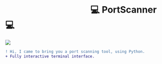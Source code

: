 #  ⠀⠀⠀⠀⠀⠀⠀⠀⠀⠀⠀⠀⠀:computer: **PortScanner** :computer:

<img align="center" src="https://img.shields.io/badge/Python Tool-141321?style=flat-square&logo=python"/></a> 

```diff
! Hi, I came to bring you a port scanning tool, using Python.
+ Fully interactive terminal interface.
```
